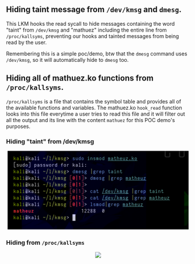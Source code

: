 
## Hiding taint message from `/dev/kmsg` and `dmesg`.

This LKM hooks the read sycall to hide messages containing the word "taint" from `/dev/kmsg` and "mathuez" including the entire line from `/proc/kallsyms`, preventing our hooks and tainted messages from being read by the user.

Remembering this is a simple poc/demo, btw that the `dmesg` command uses `/dev/kmsg`, so it will automatically hide to `dmesg` too.

## Hiding all of mathuez.ko functions from `/proc/kallsyms`.

`/proc/kallsyms` is a file that contains the symbol table and provides all of the available functions and variables. The mathuez.ko `hook_read` function looks into this file everytime a user tries to read this file and it will filter out all the output and its line with the content `mathuez` for this POC demo's purposes.

### Hiding "taint" from /dev/kmsg
<p align="center"><img src="image.png"></p>

### Hiding from `/proc/kallsyms`
<p align="center"><img src="kallsyms.png"></p>
